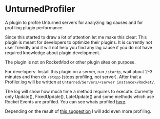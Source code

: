 # UnturnedProfiler
A plugin to profile Unturned servers for analyzing lag causes and for profiling plugin performance

Since this started to draw a lot of attention let me make this clear:
This plugin is meant for developers to optimize their plugins. It is currently not user friendly and it will not help you find any lag cause if you do not have required knowledge about plugin development.

The plugin is not on RocketMod or other plugin sites on purpose.

For developers:
Install this plugin on a server, run `/startp`, wait about 2-3 minutes and then do `/stopp` (stops profiling, not server).
After that a Profiler.log will be written at `Unturned/Servers/<server instance>/Rocket/`.

The log will show how much time a method requires to execute. Currently only Update(), FixedUpdate(), LateUpdate() and some methods which use Rocket Events are profiled. You can see whats profiled [here](https://github.com/Trojaner25/UnturnedProfiler/blob/master/MeasurableObjectType.cs).

Depending on the result of [this suggestion](https://github.com/pardeike/Harmony/issues/36) I will add even more profiling.
